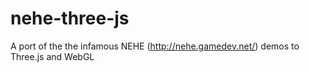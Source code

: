 nehe-three-js
=============

A port of the the infamous NEHE (http://nehe.gamedev.net/) demos to Three.js and WebGL
